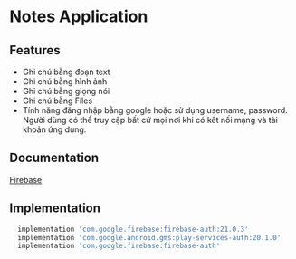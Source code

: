 # Notes Application
## Features

- Ghi chú bằng đoạn text
- Ghi chú bằng hình ảnh
- Ghi chú bằng giọng nói
- Ghi chú bằng Files
- Tính năng đăng nhập bằng google hoặc sử dụng username, password. Người dùng có thể truy cập bất cứ mọi nơi khi có kết nối mạng và tài khoản ứng dụng.

## Documentation

[Firebase](https://firebase.google.com/)

## Implementation
```bash
  implementation 'com.google.firebase:firebase-auth:21.0.3'
  implementation 'com.google.android.gms:play-services-auth:20.1.0'
  implementation 'com.google.firebase:firebase-auth'


```
    